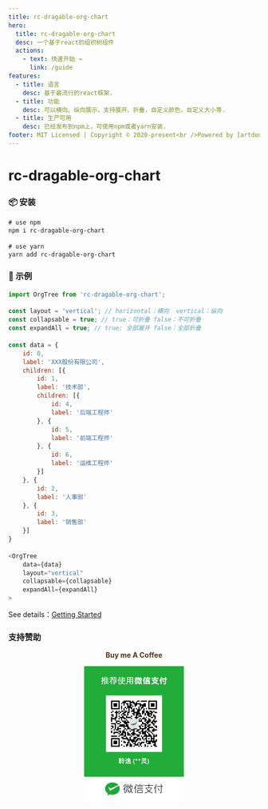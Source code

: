 ```yaml
---
title: rc-dragable-org-chart
hero:
  title: rc-dragable-org-chart
  desc: 一个基于react的组织树组件
  actions:
    - text: 快速开始 →
      link: /guide
features:
  - title: 语言
    desc: 基于最流行的react框架.
  - title: 功能
    desc: 可以横向、纵向展示，支持展开、折叠，自定义颜色，自定义大小等.
  - title: 生产可用
    desc: 已经发布到npm上，可使用npm或者yarn安装.
footer: MIT Licensed | Copyright © 2020-present<br />Powered by [artdong](https://github.com/artdong)
---
```


# rc-dragable-org-chart

### 📦 安装

```
# use npm
npm i rc-dragable-org-chart

# use yarn
yarn add rc-dragable-org-chart
```

### 🔨 示例

```js
import OrgTree from 'rc-dragable-org-chart';

const layout = 'vertical'; // horizontal：横向  vertical：纵向
const collapsable = true; // true：可折叠 false：不可折叠
const expandAll = true; // true: 全部展开 false：全部折叠

const data = {
    id: 0,
    label: 'XXX股份有限公司',
    children: [{
        id: 1,
        label: '技术部',
        children: [{
            id: 4,
            label: '后端工程师'
        }, {
            id: 5,
            label: '前端工程师'
        }, {
            id: 6,
            label: '运维工程师'
        }]
    }, {
        id: 2,
        label: '人事部'
    }, {
        id: 3,
        label: '销售部'
    }]
}

<OrgTree
    data={data}
    layout="vertical"
    collapsable={collapsable}
    expandAll={expandAll}
>
```

See details：[Getting Started](/guide)

### 支持赞助

<p align='center'>
  <b style="color: #5E3111">
  Buy me A Coffee
  </b>
</p>
<p align='center'>
 <img src="./img/wechat.jpg" width="200">
</p>
